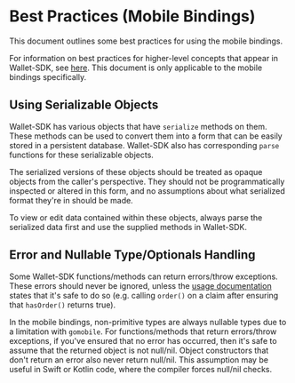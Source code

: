 # Best Practices (Mobile Bindings)

This document outlines some best practices for using the mobile bindings.

For information on best practices for higher-level concepts that appear in Wallet-SDK,
see [here](../docs/bestpractices.md). This document is only applicable to the mobile bindings specifically.

## Using Serializable Objects

Wallet-SDK has various objects that have `serialize` methods on them. These methods can be used to convert them into a
form that can be easily stored in a persistent database. Wallet-SDK also has corresponding `parse` functions for
these serializable objects.

The serialized versions of these objects should be treated as opaque objects from the caller's perspective.
They should not be programmatically inspected or altered in this form, and no assumptions about what serialized format
they're in should be made.

To view or edit data contained within these objects, always parse the serialized data first and use the supplied methods
in Wallet-SDK.

## Error and Nullable Type/Optionals Handling

Some Wallet-SDK functions/methods can return errors/throw exceptions. These errors should never be ignored, unless
the [usage documentation](usage.md) states that it's safe to do so (e.g. calling `order()` on a claim after
ensuring that `hasOrder()` returns true).

In the mobile bindings, non-primitive types are always nullable types due to a limitation with `gomobile`.
For functions/methods that return errors/throw exceptions, if you've ensured that no error has occurred, then it's
safe to assume that the returned object is not null/nil.
Object constructors that don't return an error also never return null/nil.
This assumption may be useful in Swift or Kotlin code, where the compiler forces null/nil checks.
